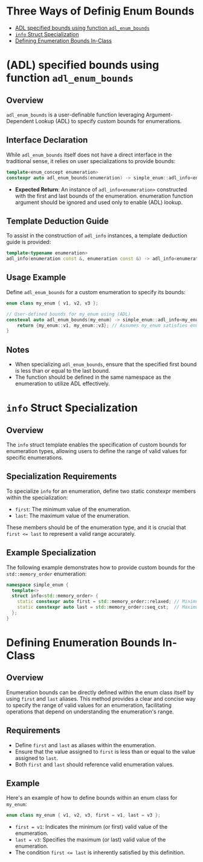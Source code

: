 #  Three Ways of Definig Enum Bounds

- [ADL specified bounds using function `adl_enum_bounds`](#adl-specified-bounds-using-function-adl_enum_bounds)
- [`info` Struct Specialization](#info-struct-specialization)
- [Defining Enumeration Bounds In-Class](#defining-enumeration-bounds-in-class)

# (ADL) specified bounds using function `adl_enum_bounds`

## Overview

`adl_enum_bounds` is a user-definable function leveraging Argument-Dependent Lookup (ADL) to specify custom bounds for enumerations.

## Interface Declaration

While `adl_enum_bounds` itself does not have a direct interface in the traditional sense, it relies on user specializations to provide bounds:

```cpp
template<enum_concept enumeration>
constexpr auto adl_enum_bounds(enumeration) -> simple_enum::adl_info<enumeration>;
```

- **Expected Return**: An instance of `adl_info<enumeration>` constructed with the first and last bounds of the enumeration. enumeration function argument should be ignored and used only to enable (ADL) lookup.

## Template Deduction Guide

To assist in the construction of `adl_info` instances, a template deduction guide is provided:

```cpp
template<typename enumeration>
adl_info(enumeration const &, enumeration const &) -> adl_info<enumeration>;
```

## Usage Example

Define `adl_enum_bounds` for a custom enumeration to specify its bounds:

```cpp
enum class my_enum { v1, v2, v3 };

// User-defined bounds for my_enum using (ADL)
consteval auto adl_enum_bounds(my_enum) -> simple_enum::adl_info<my_enum> {
    return {my_enum::v1, my_enum::v3}; // Assumes my_enum satisfies enum_concept
}
```

## Notes

- When specializing `adl_enum_bounds`, ensure that the specified first bound is less than or equal to the last bound.
- The function should be defined in the same namespace as the enumeration to utilize ADL effectively.

# `info` Struct Specialization 

## Overview

The `info` struct template enables the specification of custom bounds for enumeration types, allowing users to define the range of valid values for specific enumerations.

## Specialization Requirements

To specialize `info` for an enumeration, define two static constexpr members within the specialization:

- `first`: The minimum value of the enumeration.
- `last`: The maximum value of the enumeration.

These members should be of the enumeration type, and it is crucial that `first <= last` to represent a valid range accurately.

## Example Specialization

The following example demonstrates how to provide custom bounds for the `std::memory_order` enumeration:

```cpp
namespace simple_enum {
  template<>
  struct info<std::memory_order> {
    static constexpr auto first = std::memory_order::relaxed; // Minimum value
    static constexpr auto last = std::memory_order::seq_cst;  // Maximum value, ensuring first <= last
  };
}
```

# Defining Enumeration Bounds In-Class

## Overview

Enumeration bounds can be directly defined within the enum class itself by using `first` and `last` aliases. This method provides a clear and concise way to specify the range of valid values for an enumeration, facilitating operations that depend on understanding the enumeration's range.

## Requirements

- Define `first` and `last` as aliases within the enumeration.
- Ensure that the value assigned to `first` is less than or equal to the value assigned to `last`.
- Both `first` and `last` should reference valid enumeration values.

## Example

Here's an example of how to define bounds within an enum class for `my_enum`:

```cpp
enum class my_enum { v1, v2, v3, first = v1, last = v3 };
```

- `first = v1`: Indicates the minimum (or first) valid value of the enumeration.
- `last = v3`: Specifies the maximum (or last) valid value of the enumeration.
- The condition `first <= last` is inherently satisfied by this definition.


